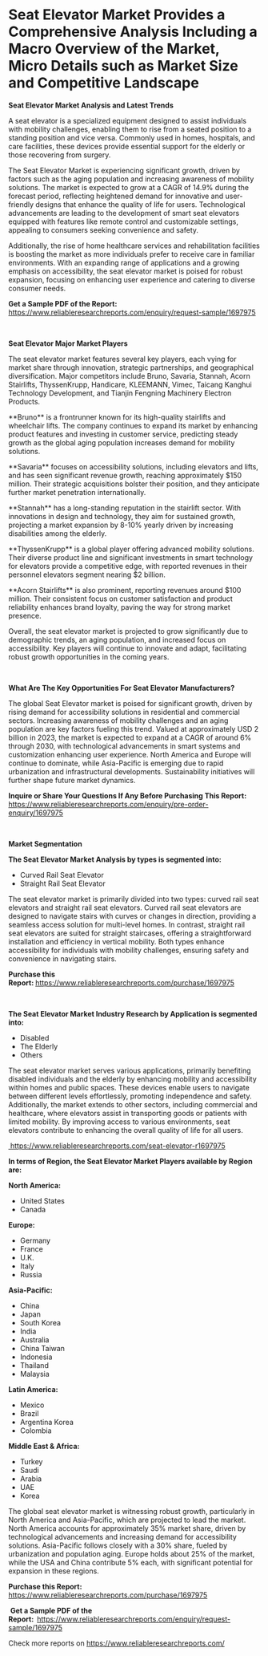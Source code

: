 <p><h1>Seat Elevator Market Provides a Comprehensive Analysis Including a Macro Overview of the Market, Micro Details such as Market Size and Competitive Landscape</h1></p><p><strong>Seat Elevator Market Analysis and Latest Trends</strong></p>
<p><p>A seat elevator is a specialized equipment designed to assist individuals with mobility challenges, enabling them to rise from a seated position to a standing position and vice versa. Commonly used in homes, hospitals, and care facilities, these devices provide essential support for the elderly or those recovering from surgery.</p><p>The Seat Elevator Market is experiencing significant growth, driven by factors such as the aging population and increasing awareness of mobility solutions. The market is expected to grow at a CAGR of 14.9% during the forecast period, reflecting heightened demand for innovative and user-friendly designs that enhance the quality of life for users. Technological advancements are leading to the development of smart seat elevators equipped with features like remote control and customizable settings, appealing to consumers seeking convenience and safety.</p><p>Additionally, the rise of home healthcare services and rehabilitation facilities is boosting the market as more individuals prefer to receive care in familiar environments. With an expanding range of applications and a growing emphasis on accessibility, the seat elevator market is poised for robust expansion, focusing on enhancing user experience and catering to diverse consumer needs.</p></p>
<p><strong>Get a Sample PDF of the Report:&nbsp;</strong> <a href="https://www.reliableresearchreports.com/enquiry/request-sample/1697975?utm_campaign=2954&utm_medium=2&utm_source=Github&utm_content=ia&utm_term=08042025&utm_id=seat-elevator">https://www.reliableresearchreports.com/enquiry/request-sample/1697975</a></p>
<p>&nbsp;</p>
<p><strong>Seat Elevator Major Market Players</strong></p>
<p><p>The seat elevator market features several key players, each vying for market share through innovation, strategic partnerships, and geographical diversification. Major competitors include Bruno, Savaria, Stannah, Acorn Stairlifts, ThyssenKrupp, Handicare, KLEEMANN, Vimec, Taicang Kanghui Technology Development, and Tianjin Fengning Machinery Electron Products.</p><p>**Bruno** is a frontrunner known for its high-quality stairlifts and wheelchair lifts. The company continues to expand its market by enhancing product features and investing in customer service, predicting steady growth as the global aging population increases demand for mobility solutions.</p><p>**Savaria** focuses on accessibility solutions, including elevators and lifts, and has seen significant revenue growth, reaching approximately $150 million. Their strategic acquisitions bolster their position, and they anticipate further market penetration internationally.</p><p>**Stannah** has a long-standing reputation in the stairlift sector. With innovations in design and technology, they aim for sustained growth, projecting a market expansion by 8-10% yearly driven by increasing disabilities among the elderly.</p><p>**ThyssenKrupp** is a global player offering advanced mobility solutions. Their diverse product line and significant investments in smart technology for elevators provide a competitive edge, with reported revenues in their personnel elevators segment nearing $2 billion.</p><p>**Acorn Stairlifts** is also prominent, reporting revenues around $100 million. Their consistent focus on customer satisfaction and product reliability enhances brand loyalty, paving the way for strong market presence.</p><p>Overall, the seat elevator market is projected to grow significantly due to demographic trends, an aging population, and increased focus on accessibility. Key players will continue to innovate and adapt, facilitating robust growth opportunities in the coming years.</p></p>
<p>&nbsp;</p>
<p><strong>What Are The Key Opportunities For Seat Elevator Manufacturers?</strong></p>
<p><p>The global Seat Elevator market is poised for significant growth, driven by rising demand for accessibility solutions in residential and commercial sectors. Increasing awareness of mobility challenges and an aging population are key factors fueling this trend. Valued at approximately USD 2 billion in 2023, the market is expected to expand at a CAGR of around 6% through 2030, with technological advancements in smart systems and customization enhancing user experience. North America and Europe will continue to dominate, while Asia-Pacific is emerging due to rapid urbanization and infrastructural developments. Sustainability initiatives will further shape future market dynamics.</p></p>
<p><strong>Inquire or Share Your Questions If Any Before Purchasing This Report:</strong> <a href="https://www.reliableresearchreports.com/enquiry/pre-order-enquiry/1697975?utm_campaign=2954&utm_medium=2&utm_source=Github&utm_content=ia&utm_term=08042025&utm_id=seat-elevator">https://www.reliableresearchreports.com/enquiry/pre-order-enquiry/1697975</a></p>
<p>&nbsp;</p>
<p><strong>Market Segmentation</strong></p>
<p><strong>The Seat Elevator Market Analysis by types is segmented into:</strong></p>
<p><ul><li>Curved Rail Seat Elevator</li><li>Straight Rail Seat Elevator</li></ul></p>
<p><p>The seat elevator market is primarily divided into two types: curved rail seat elevators and straight rail seat elevators. Curved rail seat elevators are designed to navigate stairs with curves or changes in direction, providing a seamless access solution for multi-level homes. In contrast, straight rail seat elevators are suited for straight staircases, offering a straightforward installation and efficiency in vertical mobility. Both types enhance accessibility for individuals with mobility challenges, ensuring safety and convenience in navigating stairs.</p></p>
<p><strong>Purchase this Report:&nbsp;</strong><a href="https://www.reliableresearchreports.com/purchase/1697975?utm_campaign=2954&utm_medium=2&utm_source=Github&utm_content=ia&utm_term=08042025&utm_id=seat-elevator">https://www.reliableresearchreports.com/purchase/1697975</a></p>
<p>&nbsp;</p>
<p><strong>The Seat Elevator Market Industry Research by Application is segmented into:</strong></p>
<p><ul><li>Disabled</li><li>The Elderly</li><li>Others</li></ul></p>
<p><p>The seat elevator market serves various applications, primarily benefiting disabled individuals and the elderly by enhancing mobility and accessibility within homes and public spaces. These devices enable users to navigate between different levels effortlessly, promoting independence and safety. Additionally, the market extends to other sectors, including commercial and healthcare, where elevators assist in transporting goods or patients with limited mobility. By improving access to various environments, seat elevators contribute to enhancing the overall quality of life for all users.</p></p>
<p><a href="https://www.reliableresearchreports.com/seat-elevator-r1697975?utm_campaign=2954&utm_medium=2&utm_source=Github&utm_content=ia&utm_term=08042025&utm_id=seat-elevator">&nbsp;https://www.reliableresearchreports.com/seat-elevator-r1697975</a></p>
<p><strong>In terms of Region, the Seat Elevator Market Players available by Region are:</strong></p>
<p>
    <p> <strong> North America: </strong>
        <ul>
            <li>United States</li>
            <li>Canada</li>
        </ul>
        </p> 
    <p> <strong> Europe: </strong>
        <ul>
            <li>Germany</li>
            <li>France</li>
            <li>U.K.</li>
            <li>Italy</li>
            <li>Russia</li>
        </ul>
        </p> 
    <p> <strong> Asia-Pacific: </strong>
        <ul>
            <li>China</li>
            <li>Japan</li>
            <li>South Korea</li>
            <li>India</li>
            <li>Australia</li>
            <li>China Taiwan</li>
            <li>Indonesia</li>
            <li>Thailand</li>
            <li>Malaysia</li>
        </ul>
        </p> 
    <p> <strong> Latin America: </strong>
        <ul>
            <li>Mexico</li>
            <li>Brazil</li>
            <li>Argentina Korea</li>
            <li>Colombia</li>
        </ul>
        </p> 
    <p> <strong> Middle East & Africa: </strong>
        <ul>
            <li>Turkey</li>
            <li>Saudi</li>
            <li>Arabia</li>
            <li>UAE</li>
            <li>Korea</li>
        </ul>
    </p>
    </p>
<p><p>The global seat elevator market is witnessing robust growth, particularly in North America and Asia-Pacific, which are projected to lead the market. North America accounts for approximately 35% market share, driven by technological advancements and increasing demand for accessibility solutions. Asia-Pacific follows closely with a 30% share, fueled by urbanization and population aging. Europe holds about 25% of the market, while the USA and China contribute 5% each, with significant potential for expansion in these regions.</p></p>
<p><strong>Purchase this Report: </strong><a href="https://www.reliableresearchreports.com/purchase/1697975?utm_campaign=2954&utm_medium=2&utm_source=Github&utm_content=ia&utm_term=08042025&utm_id=seat-elevator">https://www.reliableresearchreports.com/purchase/1697975</a></p>
<p>&nbsp;<strong>Get a Sample PDF of the Report:&nbsp;&nbsp;</strong><a href="https://www.reliableresearchreports.com/enquiry/request-sample/1697975?utm_campaign=2954&utm_medium=2&utm_source=Github&utm_content=ia&utm_term=08042025&utm_id=seat-elevator">https://www.reliableresearchreports.com/enquiry/request-sample/1697975</a></p>
<p><strong></strong></p>
<p>Check more reports on <a href="https://www.reliableresearchreports.com/?utm_campaign=2954&utm_medium=2&utm_source=Github&utm_content=ia&utm_term=08042025&utm_id=seat-elevator">https://www.reliableresearchreports.com/</a></p>